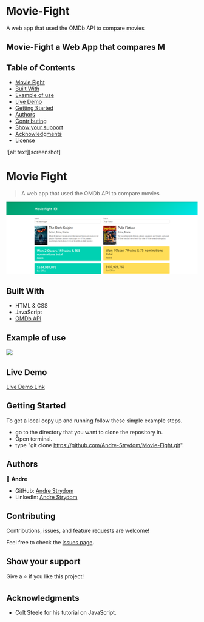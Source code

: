 # Movie-Fight
A web app that used the OMDb API to compare movies

## Movie-Fight a Web App that compares M

## Table of Contents  
- [Movie Fight](#movie-fight) 
- [Built With](#built-with)
- [Example of use](#example-of-use) 
- [Live Demo](#live-demo) 
- [Getting Started](#getting-started)
- [Authors](#authors)
- [Contributing](#contributing)
- [Show your support](#show-your-support)
- [Acknowledgments](#acknowledgments)
- [License](#license)

![alt text][screenshot]

[logo]: ./Movie-Fight.PNG "Logo Title Text 2"

# Movie Fight

> A web app that used the OMDb API to compare movies

![alt text][logo]

## Built With

- HTML & CSS
- JavaScript
- [OMDb API](https://www.omdbapi.com/)

## Example of use
![](https://imgur.com/1ge31ap.gif)


## Live Demo

[Live Demo Link](https://andre-strydom.github.io/Movie-Fight/)


## Getting Started


To get a local copy up and running follow these simple example steps.

- go to the directory that you want to clone the repository in.
- Open terminal.
- type "git clone https://github.com/Andre-Strydom/Movie-Fight.git".

## Authors

👤 **Andre**

- GitHub: [Andre Strydom](https://github.com/Andre-Strydom)
- LinkedIn: [Andre Strydom](https://www.linkedin.com/in/andr%C3%A9-strydom-91144b159/)

## Contributing

Contributions, issues, and feature requests are welcome!

Feel free to check the [issues page](../../issues/).

## Show your support

Give a ⭐️ if you like this project!

## Acknowledgments

- Colt Steele for his tutorial on JavaScript.

